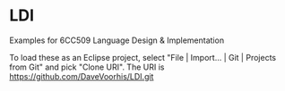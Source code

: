 # LDI
Examples for 6CC509 Language Design &amp; Implementation 

To load these as an Eclipse project, select "File | Import... | Git | Projects from Git" and pick "Clone URI". The URI is https://github.com/DaveVoorhis/LDI.git
